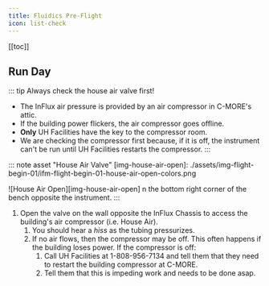 ```yaml
---
title: Fluidics Pre-Flight
icon: list-check
---
```


<!-- filename: influx-flight/flight-fluidics/flight-fluidics-00-preflight.md -->

<!-- Reference Links -->
<!-- Usage -->
<!-- [img-label]: ./assets/filename.png -->
<!-- ![Caption Text][img-label] -->
<!-- Assets -->

<!-- URLs -->

<!-- End Ref Links -->


[[toc]]


## Run Day

::: tip Always check the house air valve first!
-   The InFlux air pressure is provided by an air compressor in C-MORE's attic. 
-   If the building power flickers, the air compressor goes offline. 
-   **Only** UH Facilities have the key to the compressor room. 
-   We are checking the compressor first because, if it is off, the instrument can't be run until UH Facilities restarts the compressor.
:::


::: note asset "House Air Valve"
[img-house-air-open]: ./assets/img-flight-begin-01/ifm-flight-begin-01-house-air-open-colors.png

![House Air Open][img-house-air-open]
n the bottom right corner of the bench opposite the instrument.
:::

1. Open the valve on the wall opposite the InFlux Chassis to access the building's air compressor (i.e. House Air).
    1. You should hear a *hiss* as the tubing pressurizes.
    2. If no air flows, then the compressor may be off. This often happens if the building loses power. If the compressor is off:
        1. Call UH Facilities at 1-808-956-7134 and tell them that they need to restart the building compressor at C-MORE.
        2. Tell them that this is impeding work and needs to be done asap.

